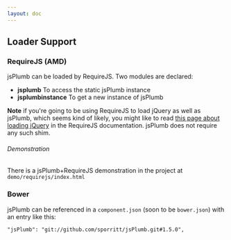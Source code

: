 ```yaml
---
layout: doc
---
```


## Loader Support

### RequireJS (AMD)
jsPlumb can be loaded by RequireJS. Two modules are declared:

- **jsplumb** To access the static jsPlumb instance
- **jsplumbinstance** To get a new instance of jsPlumb

**Note** if you're going to be using RequireJS to load jQuery as well as jsPlumb, which seems kind of likely, you might like to read [this page about loading jQuery](http://requirejs.org/docs/jquery.html) in the RequireJS documentation.  jsPlumb does not require any such shim.

###### Demonstration
There is a jsPlumb+RequireJS demonstration in the project at `demo/requirejs/index.html`

### Bower

jsPlumb can be referenced in a `component.json` (soon to be `bower.json`) with an entry like this:

    "jsPlumb": "git://github.com/sporritt/jsPlumb.git#1.5.0",
